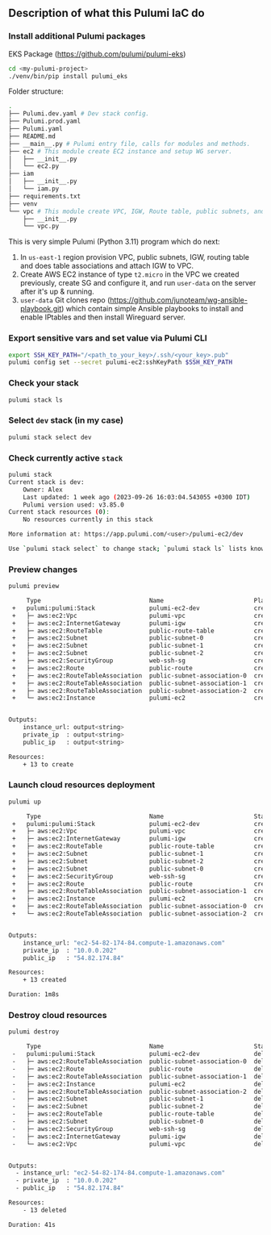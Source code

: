 ## Description of what this Pulumi IaC do

### Install additional Pulumi packages
EKS Package (https://github.com/pulumi/pulumi-eks)
```bash
cd <my-pulumi-project>
./venv/bin/pip install pulumi_eks
```

Folder structure:
```bash
.
├── Pulumi.dev.yaml # Dev stack config.
├── Pulumi.prod.yaml
├── Pulumi.yaml
├── README.md
├── __main__.py # Pulumi entry file, calls for modules and methods.
├── ec2 # This module create EC2 instance and setup WG server.
│   ├── __init__.py
│   └── ec2.py
├── iam
│   ├── __init__.py
│   └── iam.py
├── requirements.txt
├── venv
└── vpc # This module create VPC, IGW, Route table, public subnets, and route associations.
    ├── __init__.py
    └── vpc.py
```

This is very simple Pulumi (Python 3.11) program which do next: 
1. In `us-east-1` region provision VPC, public subnets, IGW, routing table and does table associations and attach IGW to VPC.
2. Create AWS EC2 instance of type `t2.micro` in the VPC we created previously, create SG and configure it, and run `user-data` on the server after it's up & running. 
3. `user-data` Git clones repo (https://github.com/junoteam/wg-ansible-playbook.git) which contain simple Ansible playbooks to install and enable IPtables and then install Wireguard server.

### Export sensitive vars and set value via Pulumi CLI
```bash
export SSH_KEY_PATH="/<path_to_your_key>/.ssh/<your_key>.pub"
pulumi config set --secret pulumi-ec2:sshKeyPath $SSH_KEY_PATH
```

### Check your stack
```bash
pulumi stack ls
```

### Select `dev` stack (in my case)
```bash
pulumi stack select dev
```

### Check currently active `stack`
```bash
pulumi stack
Current stack is dev:
    Owner: Alex
    Last updated: 1 week ago (2023-09-26 16:03:04.543055 +0300 IDT)
    Pulumi version used: v3.85.0
Current stack resources (0):
    No resources currently in this stack

More information at: https://app.pulumi.com/<user>/pulumi-ec2/dev

Use `pulumi stack select` to change stack; `pulumi stack ls` lists known ones
```

### Preview changes
```bash
pulumi preview

     Type                              Name                         Plan
 +   pulumi:pulumi:Stack               pulumi-ec2-dev               create
 +   ├─ aws:ec2:Vpc                    pulumi-vpc                   create
 +   ├─ aws:ec2:InternetGateway        pulumi-igw                   create
 +   ├─ aws:ec2:RouteTable             public-route-table           create
 +   ├─ aws:ec2:Subnet                 public-subnet-0              create
 +   ├─ aws:ec2:Subnet                 public-subnet-1              create
 +   ├─ aws:ec2:Subnet                 public-subnet-2              create
 +   ├─ aws:ec2:SecurityGroup          web-ssh-sg                   create
 +   ├─ aws:ec2:Route                  public-route                 create
 +   ├─ aws:ec2:RouteTableAssociation  public-subnet-association-0  create
 +   ├─ aws:ec2:RouteTableAssociation  public-subnet-association-1  create
 +   ├─ aws:ec2:RouteTableAssociation  public-subnet-association-2  create
 +   └─ aws:ec2:Instance               pulumi-ec2                   create


Outputs:
    instance_url: output<string>
    private_ip  : output<string>
    public_ip   : output<string>

Resources:
    + 13 to create
```

### Launch cloud resources deployment
```bash
pulumi up

     Type                              Name                         Status
 +   pulumi:pulumi:Stack               pulumi-ec2-dev               created (65s)
 +   ├─ aws:ec2:Vpc                    pulumi-vpc                   created (14s)
 +   ├─ aws:ec2:InternetGateway        pulumi-igw                   created (1s)
 +   ├─ aws:ec2:RouteTable             public-route-table           created (2s)
 +   ├─ aws:ec2:Subnet                 public-subnet-1              created (12s)
 +   ├─ aws:ec2:Subnet                 public-subnet-2              created (13s)
 +   ├─ aws:ec2:Subnet                 public-subnet-0              created (13s)
 +   ├─ aws:ec2:SecurityGroup          web-ssh-sg                   created (5s)
 +   ├─ aws:ec2:Route                  public-route                 created (1s)
 +   ├─ aws:ec2:RouteTableAssociation  public-subnet-association-1  created (1s)
 +   ├─ aws:ec2:Instance               pulumi-ec2                   created (33s)
 +   ├─ aws:ec2:RouteTableAssociation  public-subnet-association-0  created (1s)
 +   └─ aws:ec2:RouteTableAssociation  public-subnet-association-2  created (1s)


Outputs:
    instance_url: "ec2-54-82-174-84.compute-1.amazonaws.com"
    private_ip  : "10.0.0.202"
    public_ip   : "54.82.174.84"

Resources:
    + 13 created

Duration: 1m8s
``` 

### Destroy cloud resources
```bash
pulumi destroy

     Type                              Name                         Status
 -   pulumi:pulumi:Stack               pulumi-ec2-dev               deleted
 -   ├─ aws:ec2:RouteTableAssociation  public-subnet-association-0  deleted (2s)
 -   ├─ aws:ec2:Route                  public-route                 deleted (2s)
 -   ├─ aws:ec2:RouteTableAssociation  public-subnet-association-1  deleted (2s)
 -   ├─ aws:ec2:Instance               pulumi-ec2                   deleted (32s)
 -   ├─ aws:ec2:RouteTableAssociation  public-subnet-association-2  deleted (2s)
 -   ├─ aws:ec2:Subnet                 public-subnet-1              deleted (1s)
 -   ├─ aws:ec2:Subnet                 public-subnet-2              deleted (1s)
 -   ├─ aws:ec2:RouteTable             public-route-table           deleted (2s)
 -   ├─ aws:ec2:Subnet                 public-subnet-0              deleted (2s)
 -   ├─ aws:ec2:SecurityGroup          web-ssh-sg                   deleted (3s)
 -   ├─ aws:ec2:InternetGateway        pulumi-igw                   deleted (1s)
 -   └─ aws:ec2:Vpc                    pulumi-vpc                   deleted (1s)


Outputs:
  - instance_url: "ec2-54-82-174-84.compute-1.amazonaws.com"
  - private_ip  : "10.0.0.202"
  - public_ip   : "54.82.174.84"

Resources:
    - 13 deleted

Duration: 41s
```
